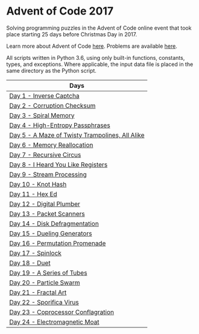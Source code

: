 # Advent of Code 2017

Solving programming puzzles in the Advent of Code online event that took place starting 25 days before Christmas Day in 2017. 

Learn more about Advent of Code [here](http://adventofcode.com/2017/about). Problems are available [here](http://adventofcode.com/2017).

All scripts written in Python 3.6, using only built-in functions, constants, types, and exceptions. Where applicable, the input data file is placed in the same directory as the Python script.

|Days|
|---|
|[Day 1 - Inverse Captcha](Day%201%20-%20Inverse%20Captcha)
|[Day 2 - Corruption Checksum](Day%202%20-%20Corruption%20Checksum)
|[Day 3 - Spiral Memory](Day%203%20-%20Spiral%20Memory)
|[Day 4 - High-Entropy Passphrases](Day%204%20-%20High-Entropy%20Passphrases)
|[Day 5 - A Maze of Twisty Trampolines, All Alike](Day%205%20-%20A%20Maze%20of%20Twisty%20Trampolines%20All%20Alike)
|[Day 6 - Memory Reallocation](Day%206%20-%20Memory%20Reallocation)
|[Day 7 - Recursive Circus](Day%207%20-%20Recursive%20Circus)
|[Day 8 - I Heard You Like Registers](Day%208%20-%20I%20Heard%20You%20Like%20Registers)
|[Day 9 - Stream Processing](Day%209%20-%20Stream%20Processing)
|[Day 10 - Knot Hash](Day%2010%20-%20Knot%20Hash)
|[Day 11 - Hex Ed](Day%2011%20-%20Hex%20Ed)
|[Day 12 - Digital Plumber](Day%2012%20-%20Digital%20Plumber)
|[Day 13 - Packet Scanners](Day%2013%20-%20Packet%20Scanners)
|[Day 14 - Disk Defragmentation](Day%2014%20-%20Disk%20Defragmentation)
|[Day 15 - Dueling Generators](Day%2015%20-%20Dueling%20Generators)
|[Day 16 - Permutation Promenade](Day%2016%20-%20Permutation%20Promenade)
|[Day 17 - Spinlock](Day%2017%20-%20Spinlock)
|[Day 18 - Duet](Day%2018%20-%20Duet)
|[Day 19 - A Series of Tubes](Day%2019%20-%20A%20Series%20of%20Tubes)
|[Day 20 - Particle Swarm](Day%2020%20-%20Particle%20Swarm)
|[Day 21 - Fractal Art](Day%2021%20-%20Fractal%20Art)
|[Day 22 - Sporifica Virus](Day%2022%20-%20Sporifica%20Virus)
|[Day 23 - Coprocessor Conflagration](Day%2023%20-%20Coprocessor%20Conflagration)
|[Day 24 - Electromagnetic Moat](Day%2024%20-%20Electromagnetic%20Moat)
